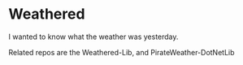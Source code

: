 # Weathered

I wanted to know what the weather was yesterday.

Related repos are the Weathered-Lib, and PirateWeather-DotNetLib